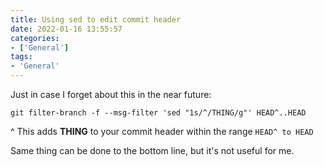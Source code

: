 ```yaml
---
title: Using sed to edit commit header
date: 2022-01-16 13:55:57
categories:
- ['General']
tags:
- 'General'
---
```


Just in case I forget about this in the near future:

```git
git filter-branch -f --msg-filter 'sed "1s/^/THING/g"' HEAD^..HEAD
```

^ This adds **THING** to your commit header within the range `HEAD^ to HEAD`

Same thing can be done to the bottom line, but it's not useful for me.
